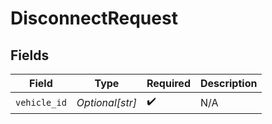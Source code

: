 # DisconnectRequest


## Fields

| Field              | Type               | Required           | Description        |
| ------------------ | ------------------ | ------------------ | ------------------ |
| `vehicle_id`       | *Optional[str]*    | :heavy_check_mark: | N/A                |